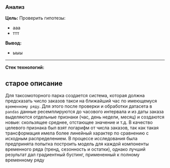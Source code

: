 ### Анализ 

**Цель:** Проверить гипотезы: 
* ааа
* ттт

**Вывод:** 
* ыыы
***


**Стек технологий:** 


## старое описание

Для таксомоторного парка создается система, которая должна предсказать число заказов такси на ближайший час по имеющемуся `временному ряду`. Для этого после проверки и обработки датасета в `pandas` данные ресемплируются до часового интервала и из даты заказа выделяются отдельные признаки (час, день недели, месяц) и создаются новые: скользящее среднее, отстающее значение и т.д. В качество целевого признака был взят логарифм от числа заказов, так как такая трансформация имела более линейный характер по сравнению с исходным распределением. В процессе исследования была предпринята попытка построить модель для каждой компоненты временного ряда (тренд, сезонность и остатки), однако лучший результат дал градиентный бустинг, примененный к полному временному ряду 
